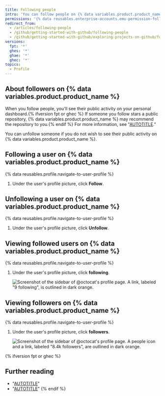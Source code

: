 ```yaml
---
title: Following people
intro: 'You can follow people on {% data variables.product.product_name %} to receive notifications about their activity{% ifversion fpt or ghec %} and discover projects in their communities{% endif %}.'
permissions: '{% data reusables.enterprise-accounts.emu-permission-follow %}'
redirect_from:
  - /articles/following-people
  - /github/getting-started-with-github/following-people
  - /github/getting-started-with-github/exploring-projects-on-github/following-people
versions:
  fpt: '*'
  ghes: '*'
  ghae: '*'
  ghec: '*'
topics:
  - Profile
---
```


## About followers on {% data variables.product.product_name %}

When you follow people, you'll see their public activity on your personal dashboard.{% ifversion fpt or ghec %} If someone you follow stars a public repository, {% data variables.product.product_name %} may recommend the repository to you.{% endif %} For more information, see "[AUTOTITLE](/account-and-profile/setting-up-and-managing-your-personal-account-on-github/managing-personal-account-settings/about-your-personal-dashboard#staying-updated-with-activity-from-the-community)."

You can unfollow someone if you do not wish to see their public activity on {% data variables.product.product_name %}.

## Following a user on {% data variables.product.product_name %}

{% data reusables.profile.navigate-to-user-profile %}
1. Under the user's profile picture, click **Follow**.

## Unfollowing a user on {% data variables.product.product_name %}

{% data reusables.profile.navigate-to-user-profile %}
1.  Under the user's profile picture, click **Unfollow**.

## Viewing followed users on {% data variables.product.product_name %}

{% data reusables.profile.navigate-to-user-profile %}
1. Under the user's profile picture, click **following**.

   ![Screenshot of the sidebar of @octocat's profile page. A link, labeled "9 following", is outlined in dark orange.](/assets/images/help/profile/user-profile-following.png)

## Viewing followers on {% data variables.product.product_name %}

{% data reusables.profile.navigate-to-user-profile %}
1. Under the user's profile picture, click **followers**.

   ![Screenshot of the sidebar of @octocat's profile page. A people icon and a link, labeled "8.4k followers", are outlined in dark orange.](/assets/images/help/profile/user-profile-followers.png)

{% ifversion fpt or ghec %}
## Further reading

- "[AUTOTITLE](/get-started/exploring-projects-on-github/saving-repositories-with-stars)"
- "[AUTOTITLE](/get-started/exploring-projects-on-github/finding-ways-to-contribute-to-open-source-on-github)"
{% endif %}
